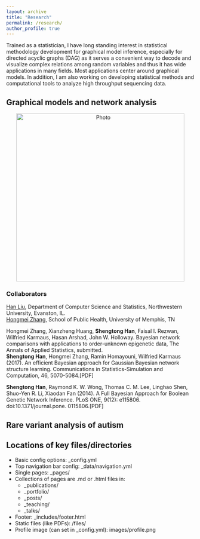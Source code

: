 ```yaml
---
layout: archive
title: "Research"
permalink: /research/
author_profile: true
---
```


Trained as a statistician, I have long standing interest in statistical methodology development for graphical model inference, especially for directed acyclic graphs (DAG) as it serves a convenient way to decode and visualize complex relations among random variables and thus it has wide applications in many fields. Most applications center around graphical models. In addition, I am also working on developing statistical methods and computational tools to analyze high throughput sequencing data.     


## Graphical models and network analysis 


<p align="center">
  <img src="https://han16.github.io/shengtonghan.github.io/images/network.png?raw=true" alt="Photo" style="width: 450px;"/> 
</p>

### Collaborators

[Han Liu](http://magics.cs.northwestern.edu/people.html), Department of Computer Science and Statistics, Northwestern University, Evanston, IL.<br> 
[Hongmei Zhang](https://www.memphis.edu/sph/contact/faculty_profiles/zhang.php), School of Public Health, University of Memphis, TN<br>

Hongmei Zhang, Xianzheng Huang, <b>Shengtong Han</b>, Faisal I. Rezwan, Wilfried Karmaus, Hasan Arshad, John W. Holloway. Bayesian network comparisons with applications to order-unknown epigenetic data, The Annals of Applied Statistics, submitted.<br> 
<b>Shengtong Han</b>, Hongmei Zhang, Ramin Homayouni, Wilfried Karmaus (2017). An efficient Bayesian approach for Gaussian Bayesian network structure learning. Communications in Statistics-Simulation and Computation, 46, 5070-5084.[PDF]

<b>Shengtong Han</b>, Raymond K. W. Wong, Thomas C. M. Lee, Linghao Shen, Shuo-Yen R. Li, Xiaodan Fan (2014). A Full Bayesian Approach for Boolean Genetic Network Inference. PLoS ONE, 9(12): e115806. doi:10.1371/journal.pone. 0115806.[PDF] 


## Rare variant analysis of autism 

## Locations of key files/directories

* Basic config options: _config.yml
* Top navigation bar config: _data/navigation.yml
* Single pages: _pages/
* Collections of pages are .md or .html files in:
  * _publications/
  * _portfolio/
  * _posts/
  * _teaching/
  * _talks/
* Footer: _includes/footer.html
* Static files (like PDFs): /files/
* Profile image (can set in _config.yml): images/profile.png
